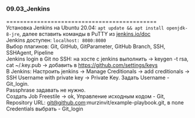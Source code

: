 ### 09.03_Jenkins
============================================</br>
Установка Jenkins на Ubuntu 20.04: `apt update && apt install openjdk-8-jre`, далее вставить команды в PuTTY из [jenkins.io/doc](https://www.jenkins.io/doc/book/installing/linux/) </br>
Jenkins доступен: `localhost: 8080:8080` </br>
Выбор плагинов: Git, GitHub, GitParameter, GitHub Branch, SSH, SSHAgent, Pipeline </br>
Jenkins login в Git по SSH: на хосте с jenkins выполнить -> keygen -t rsa, cat ~/.key.pub -> добавить в https://github.com/settings/keys </br>
В Jenkins: Настроить jenkins -> Manage Creditionals -> add creditionals -> SSH Username with private key -> Private Key. Задать Username - Git_login.</br>
Passphrase задавать не нужно. </br>
Создать Job Freestile -> ok, Управление исходным кодом - Git, Repository URL: git@github.com:murzinvit/example-playbook.git, в поле Credentials выбрать - Git_login </br>



